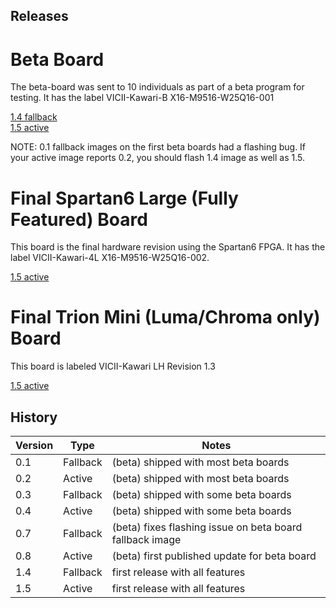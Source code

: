 Releases
--------

# Beta Board

The beta-board was sent to 10 individuals as part of a beta program for testing.
It has the label VICII-Kawari-B X16-M9516-W25Q16-001

[1.4 fallback](https://accentual.com/vicii-kawari/downloads/flash/T/kawari_flash_1.4_T_golden.zip) \
[1.5 active](https://accentual.com/vicii-kawari/downloads/flash/T/kawari_flash_1.5_T_multiboot.zip)

NOTE: 0.1 fallback images on the first beta boards had a flashing bug. If your active image reports 0.2, you should flash 1.4 image as well as 1.5.

# Final Spartan6 Large (Fully Featured) Board

This board is the final hardware revision using the Spartan6 FPGA. It has the label VICII-Kawari-4L X16-M9516-W25Q16-002.

[1.5 active](https://accentual.com/vicii-kawari/downloads/flash/LD/kawari_flash_1.5_LD_multiboot.zip)

# Final Trion Mini (Luma/Chroma only) Board

This board is labeled VICII-Kawari LH Revision 1.3

[1.5 active](https://accentual.com/vicii-kawari/downloads/flash/LH/kawari_flash_1.5_LH_multiboot.zip)

History
-------

Version | Type | Notes
--------|------|------
0.1 | Fallback | (beta) shipped with most beta boards
0.2 | Active   | (beta) shipped with most beta boards
0.3 | Fallback | (beta) shipped with some beta boards
0.4 | Active   | (beta) shipped with some beta boards
0.7 | Fallback | (beta) fixes flashing issue on beta board fallback image
0.8 | Active   | (beta) first published update for beta board
1.4 | Fallback | first release with all features
1.5 | Active   | first release with all features


